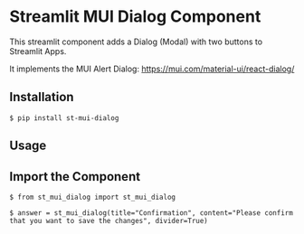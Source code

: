 Streamlit MUI Dialog Component
===

This streamlit component adds a Dialog (Modal) with two buttons to Streamlit Apps. 

It implements the MUI Alert Dialog: https://mui.com/material-ui/react-dialog/

Installation
-----------

    $ pip install st-mui-dialog


Usage
------------

## Import the Component

    $ from st_mui_dialog import st_mui_dialog

    $ answer = st_mui_dialog(title="Confirmation", content="Please confirm that you want to save the changes", divider=True)

